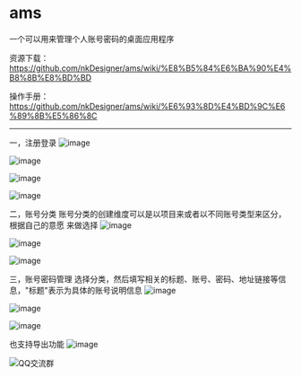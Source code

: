# ams
一个可以用来管理个人账号密码的桌面应用程序

资源下载：https://github.com/nkDesigner/ams/wiki/%E8%B5%84%E6%BA%90%E4%B8%8B%E8%BD%BD

操作手册：https://github.com/nkDesigner/ams/wiki/%E6%93%8D%E4%BD%9C%E6%89%8B%E5%86%8C


----------------------------------------------------------------------
一，注册登录
![image](https://github.com/nkDesigner/ams/assets/19427384/fcc1601e-89e8-407c-babe-2a230ceebb27)

![image](https://github.com/nkDesigner/ams/assets/19427384/27c3c519-aa2d-4f1f-b2f3-45ec21a34ae4)

![image](https://github.com/nkDesigner/ams/assets/19427384/bab37352-b4a6-430c-bd17-aef619593b63)

![image](https://github.com/nkDesigner/ams/assets/19427384/b2b38102-f6e4-4cc5-a1f3-63b8d5847cc1)

二，账号分类
    账号分类的创建维度可以是以项目来或者以不同账号类型来区分，根据自己的意愿 来做选择
![image](https://github.com/nkDesigner/ams/assets/19427384/ea2857a8-3696-4c54-ac7e-c2ef143ddbf5)

![image](https://github.com/nkDesigner/ams/assets/19427384/2a740be8-9d0d-4629-a535-0f1bfebfa2a5)

![image](https://github.com/nkDesigner/ams/assets/19427384/f816a500-f97d-4b5f-a0a1-4718204ffa8e)

三，账号密码管理
    选择分类，然后填写相关的标题、账号、密码、地址链接等信息，"标题"表示为具体的账号说明信息
![image](https://github.com/nkDesigner/ams/assets/19427384/aeca0b2f-1eb6-4190-9f38-464727ebc707)

![image](https://github.com/nkDesigner/ams/assets/19427384/08ed3688-06d7-4b84-8759-9ce397139eda)

![image](https://github.com/nkDesigner/ams/assets/19427384/827c3b74-3c0a-4f6e-b032-6ac51c501f34)

也支持导出功能
![image](https://github.com/nkDesigner/ams/assets/19427384/cdb75b94-2777-4bbf-8b00-d9bab5aded4f)

![QQ交流群](https://ams-zhihao.oss-cn-beijing.aliyuncs.com/ams%E4%B8%80%E7%BE%A4%E7%BE%A4%E4%BA%8C%E7%BB%B4%E7%A0%81.png)


















